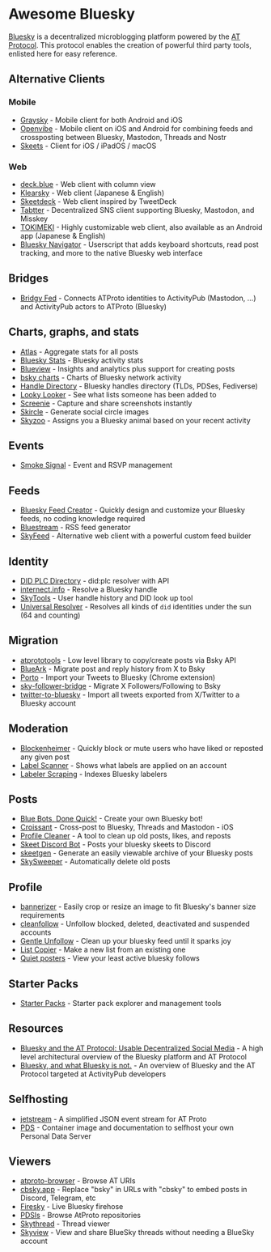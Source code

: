 # Awesome Bluesky

[Bluesky](https://github.com/bluesky-social/) is a decentralized microblogging platform powered by the [AT Protocol](https://atproto.com/).
This protocol enables the creation of powerful third party tools, enlisted here for easy reference.

## Alternative Clients
### Mobile
 - [Graysky](https://graysky.app/) - Mobile client for both Android and iOS
 - [Openvibe](https://openvibe.social/) - Mobile client on iOS and Android for combining feeds and crossposting between Bluesky, Mastodon, Threads and Nostr
 - [Skeets](https://www.skeetsapp.com/) - Client for iOS / iPadOS / macOS
### Web
 - [deck.blue](https://deck.blue/) - Web client with column view
 - [Klearsky](https://klearsky.pages.dev/) - Web client (Japanese & English)
 - [Skeetdeck](https://skeetdeck.pages.dev/) - Web client inspired by TweetDeck
 - [Tabtter](https://tabtter.jp/) - Decentralized SNS client supporting Bluesky, Mastodon, and Misskey
 - [TOKIMEKI](https://tokimeki.blue/) - Highly customizable web client, also available as an Android app (Japanese & English)
- [Bluesky Navigator](https://github.com/tonycpsu/bluesky-navigator) - Userscript that adds keyboard shortcuts, read post tracking, and more to the native Bluesky web interface

## Bridges
 - [Bridgy Fed](https://fed.brid.gy) - Connects ATProto identities to ActivityPub (Mastodon, …) and ActivityPub actors to ATProto (Bluesky)

## Charts, graphs, and stats
 - [Atlas](https://bsky.jazco.dev/) - Aggregate stats for all posts
 - [Bluesky Stats](https://blue.mackuba.eu/stats/) - Bluesky activity stats
 - [Blueview](https://blueview.app/) - Insights and analytics plus support for creating posts
 - [bsky charts](https://bskycharts.edavis.dev/edavis.dev/bskycharts.edavis.dev/index.html) - Charts of Bluesky network activity
 - [Handle Directory](https://blue.mackuba.eu/directory/) - Bluesky handles directory (TLDs, PDSes, Fediverse)
 - [Looky Looker](https://bsky.javier.computer/) - See what lists someone has been added to
 - [Screenie](https://www.screenie.me) - Capture and share screenshots instantly
 - [Skircle](https://skircle.me/) - Generate social circle images
 - [Skyzoo](https://skyzoo.blue/) - Assigns you a Bluesky animal based on your recent activity

## Events
 - [Smoke Signal](https://smokesignal.events/) - Event and RSVP management

## Feeds
 - [Bluesky Feed Creator](https://blueskyfeedcreator.com/) - Quickly design and customize your Bluesky feeds, no coding knowledge required
 - [Bluestream](https://bluestream.deno.dev/) - RSS feed generator
 - [SkyFeed](https://skyfeed.app) - Alternative web client with a powerful custom feed builder

## Identity
 - [DID PLC Directory](https://web.plc.directory/) - did:plc resolver with API
 - [internect.info](https://internect.info/) - Resolve a Bluesky handle
 - [SkyTools](https://skytools.anon5r.com/) - User handle history and DID look up tool
 - [Universal Resolver](https://dev.uniresolver.io/) - Resolves all kinds of `did` identities under the sun (64 and counting)

## Migration
- [atprototools](https://github.com/ianklatzco/atprototools) - Low level library to copy/create posts via Bsky API
- [BlueArk](https://blueark.app/) - Migrate post and reply history from X to Bsky
- [Porto](https://chromewebstore.google.com/detail/porto-import-your-tweets/ckilhjdflnaakopknngigiggfpnjaaop) - Import your Tweets to Bluesky (Chrome extension)
- [sky-follower-bridge](https://github.com/kawamataryo/sky-follower-bridge) - Migrate X Followers/Following to Bsky
- [twitter-to-bluesky](https://github.com/marcomaroni-github/twitter-to-bluesky) - Import all tweets exported from X/Twitter to a Bluesky account


## Moderation
 - [Blockenheimer](https://blockenheimer.click/) - Quickly block or mute users who have liked or reposted any given post
 - [Label Scanner](https://blue.mackuba.eu/scanner/) - Shows what labels are applied on an account
 - [Labeler Scraping](https://github.com/mary-ext/bluesky-labeler-scraping) - Indexes Bluesky labelers

## Posts
 - [Blue Bots, Done Quick!](https://bluebotsdonequick.com/) - Create your own Bluesky bot!
 - [Croissant](https://apps.apple.com/us/app/croissant-cross-posting/id6670288979) - Cross-post to Bluesky, Threads and Mastodon - iOS
 - [Profile Cleaner](https://bsky.jazco.dev/cleanup) - A tool to clean up old posts, likes, and reposts
 - [Skeet Discord Bot](https://github.com/malooski/skeet-discord-bot) - Posts your bluesky skeets to Discord
 - [skeetgen](https://codeberg.org/mary-ext/skeetgen) - Generate an easily viewable archive of your Bluesky posts
 - [SkySweeper](https://skysweeper.p8.lu/) - Automatically delete old posts

## Profile
 - [bannerizer](https://bannerizer.glitch.me/) - Easily crop or resize an image to fit Bluesky's banner size requirements
 - [cleanfollow](https://cleanfollow-bsky.pages.dev/) - Unfollow blocked, deleted, deactivated and suspended accounts
 - [Gentle Unfollow](https://b.cam.fyi/unfollow) - Clean up your bluesky feed until it sparks joy
 - [List Copier](https://unfollow.cam.fyi/lists) - Make a new list from an existing one
 - [Quiet posters](https://mary-ext.codeberg.page/bluesky-quiet-posters/) - View your least active bluesky follows

## Starter Packs
 - [Starter Packs](https://www.starterpacks.net) - Starter pack explorer and management tools

## Resources
 - [Bluesky and the AT Protocol: Usable Decentralized Social Media](https://arxiv.org/abs/2402.03239) - A high level architectural overview of the Bluesky platform and AT Protocol
 - [Bluesky, and what Bluesky is not.](https://whtwnd.com/alexia.bsky.cyrneko.eu/3l727v7zlis2i) - An overview of Bluesky and the AT Protocol targeted at ActivityPub developers

## Selfhosting
 - [jetstream](https://github.com/bluesky-social/jetstream) - A simplified JSON event stream for AT Proto
 - [PDS](https://github.com/bluesky-social/pds) - Container image and documentation to selfhost your own Personal Data Server

## Viewers
 - [atproto-browser](https://atproto-browser.vercel.app) - Browse AT URIs
 - [cbsky.app](https://github.com/goeo-/cbsky.app) - Replace "bsky" in URLs with "cbsky" to embed posts in Discord, Telegram, etc
 - [Firesky](https://firesky.tv/) - Live Bluesky firehose
 - [PDSls](https://pdsls.dev/) - Browse AtProto repositories
 - [Skythread](https://blue.mackuba.eu/skythread/) - Thread viewer
 - [Skyview](https://skyview.social/) - View and share BlueSky threads without needing a BlueSky account
